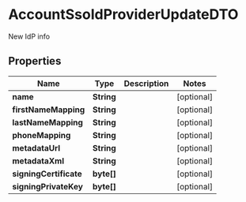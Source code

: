 

# AccountSsoIdProviderUpdateDTO

New IdP info

## Properties

| Name | Type | Description | Notes |
|------------ | ------------- | ------------- | -------------|
|**name** | **String** |  |  [optional] |
|**firstNameMapping** | **String** |  |  [optional] |
|**lastNameMapping** | **String** |  |  [optional] |
|**phoneMapping** | **String** |  |  [optional] |
|**metadataUrl** | **String** |  |  [optional] |
|**metadataXml** | **String** |  |  [optional] |
|**signingCertificate** | **byte[]** |  |  [optional] |
|**signingPrivateKey** | **byte[]** |  |  [optional] |



